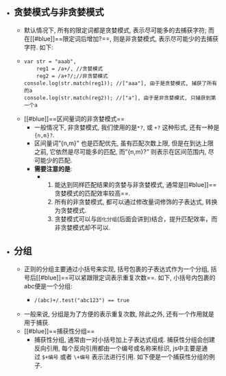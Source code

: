 - ## 贪婪模式与非贪婪模式
	- 默认情况下, 所有的限定词都是贪婪模式, 表示尽可能多的去捕获字符; 而在[[#blue]]==限定词后增加?==, 则是非贪婪模式, 表示尽可能少的去捕获字符. 如下:
	- ```
	  var str = "aaab",
	      reg1 = /a+/, //贪婪模式
	      reg2 = /a+?/;//非贪婪模式
	  console.log(str.match(reg1)); //["aaa"], 由于是贪婪模式, 捕获了所有的a
	  console.log(str.match(reg2)); //["a"], 由于是非贪婪模式, 只捕获到第一个a
	  ```
	- [[#blue]]==区间量词的非贪婪模式==
		- 一般情况下, 非贪婪模式, 我们使用的是`*?`, 或 `+?` 这种形式, 还有一种是 `{n,m}?`.
		- 区间量词”{n,m}” 也是匹配优先, 虽有匹配次数上限, 但是在到达上限之前, 它依然是尽可能多的匹配, 而”{n,m}?” 则表示在区间范围内, 尽可能少的匹配.
		- **需要注意的是**:
			- 1. 能达到同样匹配结果的贪婪与非贪婪模式, 通常是[[#blue]]==贪婪模式的匹配效率较高==.
			  2. 所有的非贪婪模式, 都可以通过修改量词修饰的子表达式, 转换为贪婪模式.
			  3. 贪婪模式可以与`固化分组`(后面会讲到)结合，提升匹配效率，而非贪婪模式却不可以.
- ## 分组
	- 正则的分组主要通过小括号来实现, 括号包裹的子表达式作为一个分组, 括号后[[#blue]]==可以紧跟限定词表示重复次数==. 如下, 小括号内包裹的abc便是一个分组:
		- ```
		  /(abc)+/.test("abc123") == true
		  ```
	- 一般来说, 分组是为了方便的表示重复次数, 除此之外, 还有一个作用就是用于捕获.
	- [[#blue]]==捕获性分组==
		- 捕获性分组, 通常由一对小括号加上子表达式组成. 捕获性分组会创建反向引用, 每个反向引用都由一个编号或名称来标识, js中主要是通过 `$+编号` 或者 `\+编号` 表示法进行引用. 如下便是一个捕获性分组的例子.